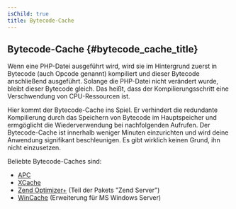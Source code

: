 ```yaml
---
isChild: true
title: Bytecode-Cache
---
```


## Bytecode-Cache {#bytecode_cache_title}

Wenn eine PHP-Datei ausgeführt wird, wird sie im Hintergrund zuerst in Bytecode (auch Opcode genannt) kompiliert und dieser Bytecode anschließend ausgeführt.
Solange die PHP-Datei nicht verändert wurde, bleibt dieser Bytecode gleich. Das heißt, dass der Kompilierungsschritt eine Verschwendung von CPU-Ressourcen ist.

Hier kommt der Bytecode-Cache ins Spiel. Er verhindert die redundante Kompilierung durch das Speichern von Bytecode im Hauptspeicher und ermgöglicht die Wiederverwendung bei nachfolgenden Aufrufen. Der Bytecode-Cache ist innerhalb weniger Minuten einzurichten und wird deine Anwendung signifikant beschleunigen. Es gibt wirklich keinen Grund, ihn nicht einzusetzen.

Beliebte Bytecode-Caches sind:

* [APC](http://php.net/manual/en/book.apc.php)
* [XCache](http://xcache.lighttpd.net/)
* [Zend Optimizer+](http://www.zend.com/products/server/) (Teil der Pakets "Zend Server")
* [WinCache](http://www.iis.net/download/wincacheforphp) (Erweiterung für MS Windows Server)
